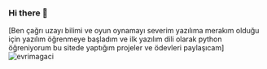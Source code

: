 ### Hi there 👋

<!--
**NoctisLucisCaelum114/NoctisLucisCaelum114** is a ✨ _special_ ✨ repository because its `README.md` (this file) appears on your GitHub profile.

Here are some ideas to get you started:

- 🔭 I’m currently working on ...
- 🌱 I’m currently learning ...
- 👯 I’m looking to collaborate on ...
- 🤔 I’m looking for help with ...
- 💬 Ask me about ...
- 📫 How to reach me: ...
- 😄 Pronouns: ...
- ⚡ Fun fact: ...
-->
[Ben çağrı uzayı bilimi ve oyun oynamayı severim yazılıma merakım olduğu için yazılım öğrenmeye başladım ve ilk yazılım dili olarak python öğreniyorum bu sitede yaptığım projeler ve ödevleri paylaşıcam]![evrimagaci](https://github.com/NoctisLucisCaelum114/PythonVektorelOdev/assets/155001492/4636e5e0-34ae-4fc2-a002-6ba646b0ca28)
